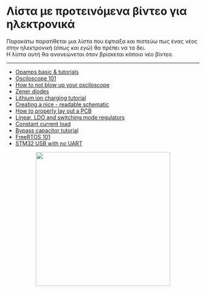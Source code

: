 # Λίστα με προτεινόμενα βίντεο για ηλεκτρονικά

Παρακάτω παρατίθεται μια λίστα που έφτιαξα και πιστεύω πως ένας νέος στην ηλεκτρονική (_όπως και εγώ_) θα πρέπει να τα δει.\
Η λίστα αυτή θα ανανεώνεται όταν βρίσκεται κάποιο νέο βίντεο.

***

* [Opamps basic & tutorials](https://www.youtube.com/watch?v=7FYHt5XviKc&t=2180s)
* [Osciloscope 101](https://www.youtube.com/watch?v=Iq4QlfH-oqk)
* [How to not blow up your osciloscope](https://www.youtube.com/watch?v=xaELqAo4kkQ)
* [Zener diodes](https://www.youtube.com/watch?v=O0ifJ4oVdG4)
* [Lithium ion charging tutorial](https://www.youtube.com/watch?v=A6mKd5_-abk)
* [Creating a nice - readable schematic](https://www.youtube.com/watch?v=R_Ud-FxUw0g)
* [How to properly lay out a PCB](https://www.youtube.com/watch?v=2b1UdOmxVrw&t=1610s)
* [Linear, LDO and switching mode regulators](https://www.youtube.com/watch?v=cM7t1Mpu7s4)
* [Constant current load](https://www.youtube.com/watch?v=8uBcywBUTkw&t=0s)
* [Bypass capacitor tutorial](https://www.youtube.com/watch?v=BcJ6UdDx1vg)
* [FreeRTOS 101](https://www.youtube.com/watch?v=684KSAvYbw4)
* [STM32 USB with no UART](https://www.youtube.com/watch?v=92A98iEFmaA)

<div style="text-align: center">
<img src="https://drive.google.com/uc?export=view&id=1-s5-9cknfq3nvG6eHZH452l5_JqVU9x2" width="350">
</div>
